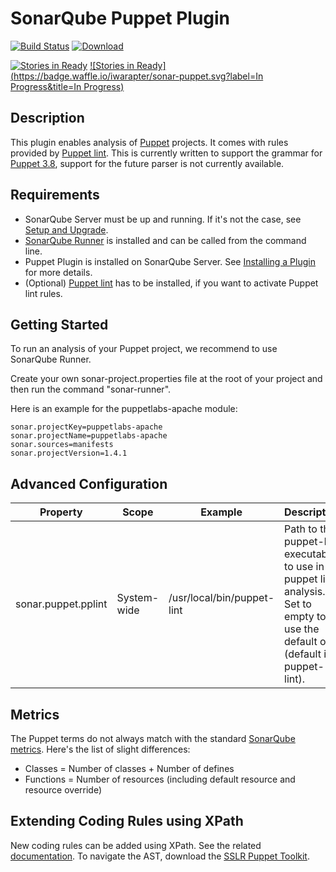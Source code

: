 SonarQube Puppet Plugin
=======================
 [![Build Status](https://travis-ci.org/iwarapter/sonar-puppet.svg?branch=master)](https://travis-ci.org/iwarapter/sonar-puppet)
 [ ![Download](https://api.bintray.com/packages/iwarapter/sonar-plugins/sonar-puppet/images/download.svg) ](https://bintray.com/iwarapter/sonar-plugins/sonar-puppet/_latestVersion)
 
 [![Stories in Ready](https://badge.waffle.io/iwarapter/sonar-puppet.svg?label=ready&title=Ready)](http://waffle.io/iwarapter/sonar-puppet)
 [![Stories in Ready](https://badge.waffle.io/iwarapter/sonar-puppet.svg?label=In Progress&title=In Progress)](http://waffle.io/iwarapter/sonar-puppet)

Description
-----------
This plugin enables analysis of [Puppet] projects. It comes with rules provided by [Puppet lint]. This is currently written to support the grammar for [Puppet 3.8], support for the future parser is not currently available.

Requirements
------------
- SonarQube Server must be up and running. If it's not the case, see [Setup and Upgrade].
- [SonarQube Runner] is installed and can be called from the command line.
- Puppet Plugin is installed on SonarQube Server. See [Installing a Plugin] for more details.
- (Optional) [Puppet lint] has to be installed, if you want to activate Puppet lint rules.

Getting Started
---------------
To run an analysis of your Puppet project, we recommend to use SonarQube Runner.

Create your own sonar-project.properties file at the root of your project and then run the command "sonar-runner".

Here is an example for the puppetlabs-apache module:
```
sonar.projectKey=puppetlabs-apache
sonar.projectName=puppetlabs-apache
sonar.sources=manifests
sonar.projectVersion=1.4.1
```

Advanced Configuration
----------------------

Property     | Scope       | Example | Description
------------ | ----------- | ------- | -----------
sonar.puppet.pplint | System-wide | /usr/local/bin/puppet-lint | Path to the puppet-lint executable to use in puppet lint analysis. Set to empty to use the default one (default is puppet-lint).

Metrics
-------

The Puppet terms do not always match with the standard [SonarQube metrics]. Here's the list of slight differences:
- Classes = Number of classes + Number of defines
- Functions = Number of resources (including default resource and resource override)


Extending Coding Rules using XPath
----------------------------------

New coding rules can be added using XPath. See the related [documentation].
To navigate the AST, download the [SSLR Puppet Toolkit].

[Puppet]:https://puppetlabs.com/
[Puppet lint]:http://puppet-lint.com/
[Setup and Upgrade]:http://docs.sonarqube.org/display/SONAR/Setup+and+Upgrade
[SonarQube Runner]:http://docs.sonarqube.org/display/SONAR/Installing+and+Configuring+SonarQube+Runner
[Installing a Plugin]:http://docs.sonarqube.org/display/SONAR/Installing+a+Plugin
[documentation]:http://docs.sonarqube.org/display/SONAR/Extending+Coding+Rules
[SSLR Puppet Toolkit]:https://bintray.com/iwarapter/sonar-plugins/sonar-puppet/_latestVersion#files
[Puppet 3.8]:https://docs.puppetlabs.com/puppet/3.8/reference/index.html
[SonarQube metrics]:http://docs.sonarqube.org/display/SONAR/Metric+definitions